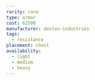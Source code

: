 ```yaml
---
rarity: rare
type: armor
cost: 62500
manufacturer: devlon-industries
tags:
  - resistance
placement: chest
availability:
  - light
  - medium
  - heavy
---
```

